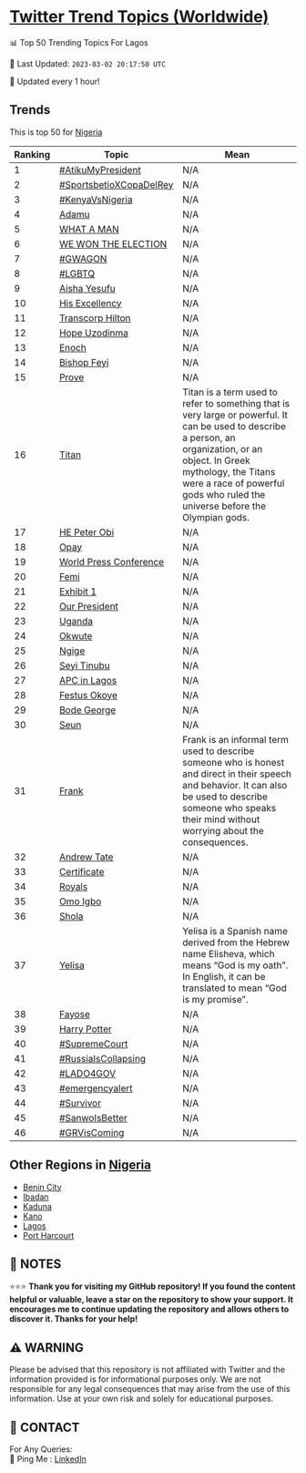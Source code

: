 [Twitter Trend Topics (Worldwide)](https://github.com/ErcinDedeoglu/Twitter-Trend-Topics)
==========


📊 Top 50 Trending Topics For Lagos

📆 Last Updated: `2023-03-02 20:17:50 UTC`

🔧 Updated every 1 hour!


## Trends

This is top 50 for [Nigeria](</Nigeria>)

| Ranking | Topic | Mean |
| ------- | ------------ | ------------ |
| 1 | [#AtikuMyPresident](http://twitter.com/search?q=%23AtikuMyPresident) | N/A |
| 2 | [#SportsbetioXCopaDelRey](http://twitter.com/search?q=%23SportsbetioXCopaDelRey) | N/A |
| 3 | [#KenyaVsNigeria](http://twitter.com/search?q=%23KenyaVsNigeria) | N/A |
| 4 | [Adamu](http://twitter.com/search?q=Adamu) | N/A |
| 5 | [WHAT A MAN](http://twitter.com/search?q=WHAT+A+MAN) | N/A |
| 6 | [WE WON THE ELECTION](http://twitter.com/search?q=WE+WON+THE+ELECTION) | N/A |
| 7 | [#GWAGON](http://twitter.com/search?q=%23GWAGON) | N/A |
| 8 | [#LGBTQ](http://twitter.com/search?q=%23LGBTQ) | N/A |
| 9 | [Aisha Yesufu](http://twitter.com/search?q=Aisha+Yesufu) | N/A |
| 10 | [His Excellency](http://twitter.com/search?q=His+Excellency) | N/A |
| 11 | [Transcorp Hilton](http://twitter.com/search?q=Transcorp+Hilton) | N/A |
| 12 | [Hope Uzodinma](http://twitter.com/search?q=Hope+Uzodinma) | N/A |
| 13 | [Enoch](http://twitter.com/search?q=Enoch) | N/A |
| 14 | [Bishop Feyi](http://twitter.com/search?q=Bishop+Feyi) | N/A |
| 15 | [Prove](http://twitter.com/search?q=Prove) | N/A |
| 16 | [Titan](http://twitter.com/search?q=Titan) | Titan is a term used to refer to something that is very large or powerful. It can be used to describe a person, an organization, or an object. In Greek mythology, the Titans were a race of powerful gods who ruled the universe before the Olympian gods. |
| 17 | [HE Peter Obi](http://twitter.com/search?q=HE+Peter+Obi) | N/A |
| 18 | [Opay](http://twitter.com/search?q=Opay) | N/A |
| 19 | [World Press Conference](http://twitter.com/search?q=World+Press+Conference) | N/A |
| 20 | [Femi](http://twitter.com/search?q=Femi) | N/A |
| 21 | [Exhibit 1](http://twitter.com/search?q=Exhibit+1) | N/A |
| 22 | [Our President](http://twitter.com/search?q=Our+President) | N/A |
| 23 | [Uganda](http://twitter.com/search?q=Uganda) | N/A |
| 24 | [Okwute](http://twitter.com/search?q=Okwute) | N/A |
| 25 | [Ngige](http://twitter.com/search?q=Ngige) | N/A |
| 26 | [Seyi Tinubu](http://twitter.com/search?q=Seyi+Tinubu) | N/A |
| 27 | [APC in Lagos](http://twitter.com/search?q=APC+in+Lagos) | N/A |
| 28 | [Festus Okoye](http://twitter.com/search?q=Festus+Okoye) | N/A |
| 29 | [Bode George](http://twitter.com/search?q=Bode+George) | N/A |
| 30 | [Seun](http://twitter.com/search?q=Seun) | N/A |
| 31 | [Frank](http://twitter.com/search?q=Frank) | Frank is an informal term used to describe someone who is honest and direct in their speech and behavior. It can also be used to describe someone who speaks their mind without worrying about the consequences. |
| 32 | [Andrew Tate](http://twitter.com/search?q=Andrew+Tate) | N/A |
| 33 | [Certificate](http://twitter.com/search?q=Certificate) | N/A |
| 34 | [Royals](http://twitter.com/search?q=Royals) | N/A |
| 35 | [Omo Igbo](http://twitter.com/search?q=Omo+Igbo) | N/A |
| 36 | [Shola](http://twitter.com/search?q=Shola) | N/A |
| 37 | [Yelisa](http://twitter.com/search?q=Yelisa) | Yelisa is a Spanish name derived from the Hebrew name Elisheva, which means “God is my oath”. In English, it can be translated to mean “God is my promise”. |
| 38 | [Fayose](http://twitter.com/search?q=Fayose) | N/A |
| 39 | [Harry Potter](http://twitter.com/search?q=Harry+Potter) | N/A |
| 40 | [#SupremeCourt](http://twitter.com/search?q=%23SupremeCourt) | N/A |
| 41 | [#RussiaIsCollapsing](http://twitter.com/search?q=%23RussiaIsCollapsing) | N/A |
| 42 | [#LADO4GOV](http://twitter.com/search?q=%23LADO4GOV) | N/A |
| 43 | [#emergencyalert](http://twitter.com/search?q=%23emergencyalert) | N/A |
| 44 | [#Survivor](http://twitter.com/search?q=%23Survivor) | N/A |
| 45 | [#SanwoIsBetter](http://twitter.com/search?q=%23SanwoIsBetter) | N/A |
| 46 | [#GRVisComing](http://twitter.com/search?q=%23GRVisComing) | N/A |



## Other Regions in [Nigeria](</Nigeria>)

* [Benin City](</Nigeria/Benin City.md>)
* [Ibadan](</Nigeria/Ibadan.md>)
* [Kaduna](</Nigeria/Kaduna.md>)
* [Kano](</Nigeria/Kano.md>)
* [Lagos](</Nigeria/Lagos.md>)
* [Port Harcourt](</Nigeria/Port Harcourt.md>)



## 📝 NOTES

⭐⭐⭐ **Thank you for visiting my GitHub repository! If you found the content helpful or valuable, leave a star on the repository to show your support. It encourages me to continue updating the repository and allows others to discover it. Thanks for your help!**


## ⚠️ WARNING

Please be advised that this repository is not affiliated with Twitter and the information provided is for informational purposes only. We are not responsible for any legal consequences that may arise from the use of this information. Use at your own risk and solely for educational purposes.


## 📨 CONTACT

 For Any Queries:  
            🏓 Ping Me : [LinkedIn](https://www.linkedin.com/in/ercindedeoglu/)
